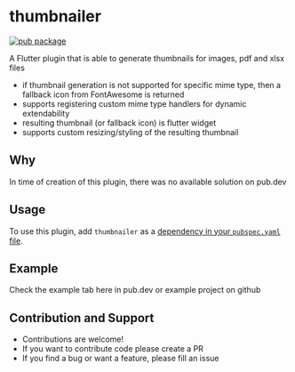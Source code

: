 # thumbnailer
[![pub package](https://img.shields.io/pub/v/thumbnailer.svg)](https://pub.dartlang.org/packages/thumbnailer)

A Flutter plugin that is able to generate thumbnails for images, pdf and xlsx files
* if thumbnail generation is not supported for specific mime type, then a fallback icon from FontAwesome is returned
* supports registering custom mime type handlers for dynamic extendability
* resulting thumbnail (or fallback icon) is flutter widget
* supports custom resizing/styling of the resulting thumbnail


## Why
In time of creation of this plugin, there was no available solution on pub.dev

## Usage

To use this plugin, add `thumbnailer` as a [dependency in your `pubspec.yaml` file](https://flutter.io/platform-plugins/).

## Example

Check the example tab here in pub.dev or example project on github

## Contribution and Support

* Contributions are welcome!
* If you want to contribute code please create a PR
* If you find a bug or want a feature, please fill an issue
